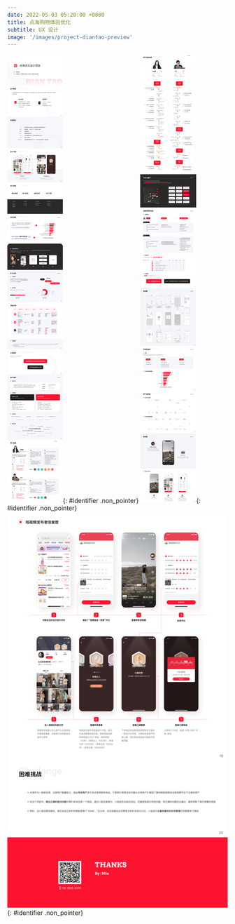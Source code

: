 ```yaml
---
date: 2022-05-03 05:20:00 +0800
title: 点淘购物体验优化
subtitle: UX 设计
image: '/images/project-diantao-preview'
---
```

<style>
.non_pointer {
    pointer-events: none
}
</style>
![点淘购物体验优化-a](/images/project-diantao-cn-b-1x.webp){: #identifier .non_pointer}
![点淘购物体验优化-b](/images/project-diantao-cn-a-1x.webp){: #identifier .non_pointer}
![点淘购物体验优化-c](/images/project-diantao-cn-c-1x.webp){: #identifier .non_pointer}
